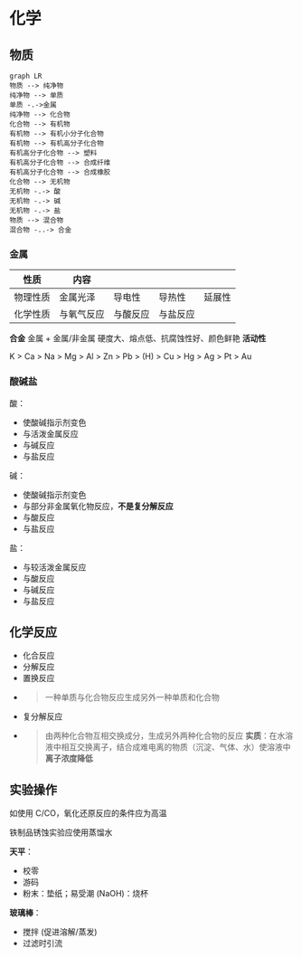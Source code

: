 # 化学

## 物质

```mermaid
graph LR
物质 --> 纯净物
纯净物 --> 单质
单质 -.->金属
纯净物 --> 化合物
化合物 --> 有机物
有机物 --> 有机小分子化合物
有机物 --> 有机高分子化合物
有机高分子化合物 --> 塑料
有机高分子化合物 --> 合成纤维
有机高分子化合物 --> 合成橡胶
化合物 --> 无机物
无机物 -.-> 酸
无机物 -.-> 碱
无机物 -.-> 盐
物质 --> 混合物
混合物 -..-> 合金
```

### 金属

| 性质     | 内容       |          |          |        |
| -------- | ---------- | -------- | -------- | ------ |
| 物理性质 | 金属光泽   | 导电性   | 导热性   | 延展性 |
| 化学性质 | 与氧气反应 | 与酸反应 | 与盐反应 |

**合金**
金属 + 金属/非金属
硬度大、熔点低、抗腐蚀性好、颜色鲜艳
**活动性**

K > Ca > Na > Mg > Al > Zn > Pb > (H) > Cu > Hg > Ag > Pt > Au

### 酸碱盐

酸：

- 使酸碱指示剂变色
- 与活泼金属反应
- 与碱反应
- 与盐反应

碱：

- 使酸碱指示剂变色
- 与部分非金属氧化物反应，**不是复分解反应**
- 与酸反应
- 与盐反应

盐：

- 与较活泼金属反应
- 与酸反应
- 与碱反应
- 与盐反应

## 化学反应

- 化合反应
- 分解反应
- 置换反应
- > 一种单质与化合物反应生成另外一种单质和化合物
- 复分解反应
- > 由两种化合物互相交换成分，生成另外两种化合物的反应
  > **实质**：在水溶液中相互交换离子，结合成难电离的物质（沉淀、气体、水）使溶液中**离子浓度降低**

## 实验操作

如使用 C/CO，氧化还原反应的条件应为高温

铁制品锈蚀实验应使用蒸馏水

**天平**：

- 校零
- 游码
- 粉末：垫纸；易受潮 (NaOH)：烧杯

**玻璃棒**：

- 搅拌 (促进溶解/蒸发)
- 过滤时引流
